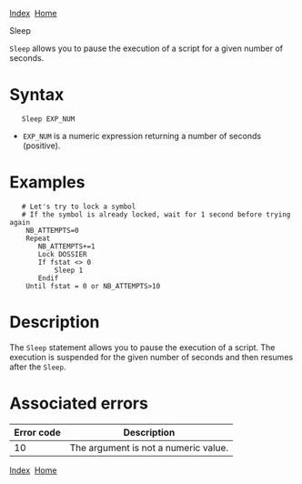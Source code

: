 [Index](index.html)  [Home](getting-started_home.html)

Sleep

`Sleep` allows you to pause the execution of a script for a given number of seconds.

# Syntax

```
   Sleep EXP_NUM
```

* `EXP_NUM` is a numeric expression returning a number of seconds (positive).

# Examples

```
   # Let's try to lock a symbol
   # If the symbol is already locked, wait for 1 second before trying again
    NB_ATTEMPTS=0
    Repeat
       NB_ATTEMPTS+=1
       Lock DOSSIER
       If fstat <> 0
           Sleep 1
       Endif
    Until fstat = 0 or NB_ATTEMPTS>10
```

# Description

The `Sleep` statement allows you to pause the execution of a script. The execution is suspended for the given number of seconds and then resumes after the `Sleep`.

# Associated errors

| Error code | Description |
| --- | --- |
| 10 | The argument is not a numeric value. |

  

[Index](index.html)  [Home](getting-started_home.html)